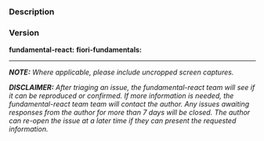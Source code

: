 ### Description


### Version
**fundamental-react:**
**fiori-fundamentals:**

---

_**NOTE:** Where applicable, please include uncropped screen captures._

_**DISCLAIMER:**
After triaging an issue, the fundamental-react team will see if it can be reproduced or confirmed. If more information is needed, the fundamental-react team team will contact the author.  Any issues awaiting responses from the author for more than 7 days will be closed.  The author can re-open the issue at a later time if they can present the requested information._
